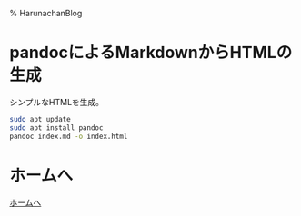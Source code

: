 % HarunachanBlog

# pandocによるMarkdownからHTMLの生成

シンプルなHTMLを生成。

```sh
sudo apt update
sudo apt install pandoc
pandoc index.md -o index.html
```

# ホームへ


[ホームへ](https://harunachan.com/)
